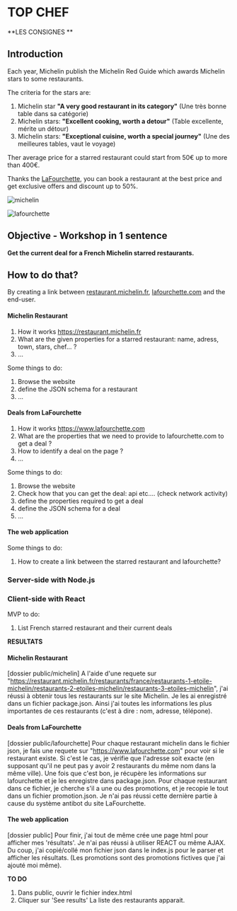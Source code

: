 # TOP CHEF

**LES CONSIGNES **

## Introduction

Each year, Michelin publish the Michelin Red Guide which awards Michelin stars to some restaurants.

The criteria for the stars are:

1. Michelin star **"A very good restaurant in its category"** (Une très bonne table dans sa catégorie)
2. Michelin stars: **"Excellent cooking, worth a detour"** (Table excellente, mérite un détour)
3. Michelin stars: **"Exceptional cuisine, worth a special journey"** (Une des meilleures tables, vaut le voyage)

Ther average price for a starred restaurant could start from 50€ up to more than 400€.

Thanks the [LaFourchette](https://www.lafourchette.com), you can book a restaurant at the best price and get exclusive offers and discount up to 50%.

![michelin](./img/michelin.png)

![lafourchette](./img/lafourchette.png)

## Objective - Workshop in 1 sentence

**Get the current deal for a French Michelin starred restaurants.**

## How to do that?

By creating a link between [restaurant.michelin.fr](https://restaurant.michelin.fr/), [lafourchette.com](https://www.lafourchette.com) and the end-user.

#### Michelin Restaurant

1. How it works https://restaurant.michelin.fr
2. What are the given properties for a starred restaurant: name, adress, town, stars, chef... ?
3. ...

Some things to do:

1. Browse the website
2. define the JSON schema for a restaurant
3. ...

#### Deals from LaFourchette

1. How it works https://www.lafourchette.com
2. What are the properties that we need to provide to lafourchette.com to get a deal ?
3. How to identify a deal on the page ?
4. ...

Some things to do:

1. Browse the website
2. Check how that you can get the deal: api etc.... (check network activity)
3. define the properties required to get a deal
4. define the JSON schema for a deal
5. ...

#### The web application

Some things to do:

1. How to create a link between the starred restaurant and lafourchette?

### Server-side with Node.js

### Client-side with React

MVP to do:

1. List French starred restaurant and their current deals

**RESULTATS**

#### Michelin Restaurant
[dossier public/michelin]
A l'aide d'une requete sur "https://restaurant.michelin.fr/restaurants/france/restaurants-1-etoile-michelin/restaurants-2-etoiles-michelin/restaurants-3-etoiles-michelin",
j'ai réussi à obtenir tous les restaurants sur le site Michelin. Je les ai enregistré dans un fichier package.json. Ainsi j'ai toutes les informations les plus importantes de
ces restaurants (c'est à dire : nom, adresse, télépone).

#### Deals from LaFourchette
[dossier public/lafourchette]
Pour chaque restaurant michelin dans le fichier json, je fais une requete sur  "https://www.lafourchette.com" pour voir si le restaurant existe. Si c'est le cas, je vérifie que l'adresse soit exacte (en supposant qu'il ne peut pas y avoir 2 restaurants du même nom dans la même ville).
Une fois que c'est bon, je récupère les informations sur lafourchette et je les enregistre dans package.json.
Pour chaque restaurant dans ce fichier, je cherche s'il a une ou des promotions, et je recopie le tout dans un fichier promotion.json.
Je n'ai pas réussi cette dernière partie à cause du système antibot du site LaFourchette.

#### The web application
[dossier public]
Pour finir, j'ai tout de même crée une page html pour afficher mes 'résultats'.
Je n'ai pas réussi à utiliser REACT ou même AJAX. Du coup, j'ai copié/collé mon fichier json dans le index.js pour le parser et afficher les résultats.
(Les promotions sont des promotions fictives que j'ai ajouté moi même).

**TO DO**
1. Dans public, ouvrir le fichier index.html
2. Cliquer sur 'See results'
La liste des restaurants apparait. 
